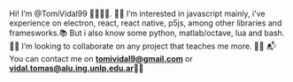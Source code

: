 Hi! I’m @TomiVidal99 👋🏻👋🏻.
👀🧠 I’m interested in javascript mainly, i've experience on electron, react, react native, p5js, among other libraries and framesworks.📚
But i also know some python, matlab/octave, lua and bash. 🤯🤯
I’m looking to collaborate on any project that teaches me more. 🙂🙃
📬You can contact me on **tomividal9@gmail.com** or **vidal.tomas@alu.ing.unlp.edu.ar**📧📧
